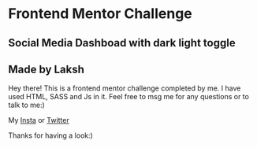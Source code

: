 # Frontend Mentor Challenge
## Social Media Dashboad with dark light toggle

## Made by Laksh

Hey there! This is a frontend mentor challenge completed by me. I have used HTML, SASS and Js in it.
Feel free to msg me for any questions or to talk to me:)

My [Insta](instagram.com/_heylaksh_) or [Twitter](twitter.com/laksh4uh)

Thanks for having a look:)